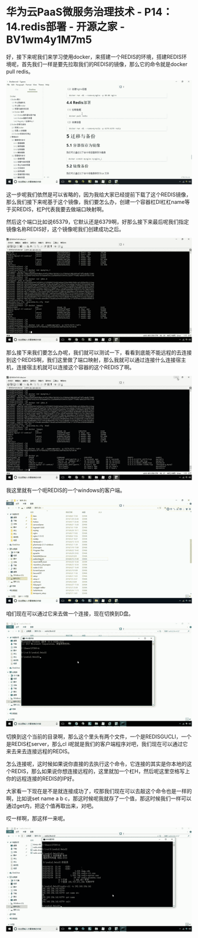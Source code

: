 # 华为云PaaS微服务治理技术 - P14：14.redis部署 - 开源之家 - BV1wm4y1M7m5

好，接下来呢我们来学习使用docker，来搭建一个REDIS的环境，搭建REDIS环境呢，首先我们一样是要先拉取我们的REDIS的镜像，那么它的命令就是docker pull redis。



![](img/c9db9faebee0e0e1a3ebd55c86c0ec30_1.png)

这一步呢我们依然是可以省略的，因为我给大家已经提前下载了这个REDIS镜像，那么我们接下来呢基于这个镜像，我们要怎么办，创建一个容器杠DI杠杠name等于买REDIS，杠P代表我要去做端口映射啊。

然后这个端口比如说65379，它默认还是6379啊，好那么接下来最后呢我们指定镜像名称REDIS好，这个镜像呢我们创建成功之后。



![](img/c9db9faebee0e0e1a3ebd55c86c0ec30_3.png)

那么接下来我们要怎么办呢，我们就可以测试一下，看看到底能不能远程的去连接到这个REDIS啊，我们这里做了端口映射，那么我就可以通过连接什么连接宿主机，连接宿主机就可以连接这个容器的这个REDIS了啊。



![](img/c9db9faebee0e0e1a3ebd55c86c0ec30_5.png)

我这里就有一个呃REDIS的一个windows的客户端。

![](img/c9db9faebee0e0e1a3ebd55c86c0ec30_7.png)

咱们现在可以通过它来去做一个连接，现在切换到D盘。

![](img/c9db9faebee0e0e1a3ebd55c86c0ec30_9.png)

切换到这个当前的目录啊，那么这个里头有两个文件，一个是REDISGUCLI，一个是REDIS杠server，那么cl i呢就是我们的客户端程序对吧，我们现在可以通过它来去来去连接远程的REDIS。

怎么连接呢，这时候如果说你直接的去执行这个命令，它连接的其实是你本地的这个REDIS，那么如果说你想连接远程的，这里就加一个杠H，然后呢这里空格写上你的远程连接的REDIS的IP好。

大家看一下现在是不是就连接成功了，哎那我们现在可以去敲这个命令也是一样的啊，比如说set name a b c，那这时候呢我就存了一个值，那这时候我们一样可以通过get内，把这个值再取出来，对吧。

哎一样啊，那这样一来呢。

![](img/c9db9faebee0e0e1a3ebd55c86c0ec30_11.png)